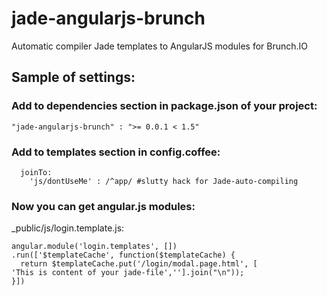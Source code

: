 jade-angularjs-brunch
=====================

Automatic compiler Jade templates to AngularJS modules for Brunch.IO

## Sample of settings:

### Add to dependencies section in package.json of your project:

`` "jade-angularjs-brunch" : ">= 0.0.1 < 1.5" `` 

### Add to templates section in config.coffee:

      joinTo: 
        'js/dontUseMe' : /^app/ #slutty hack for Jade-auto-compiling

### Now you can get angular.js modules:

_public/js/login.template.js:

    angular.module('login.templates', [])
    .run(['$templateCache', function($templateCache) {
      return $templateCache.put('/login/modal.page.html', [
    'This is content of your jade-file',''].join("\n"));
    }])


